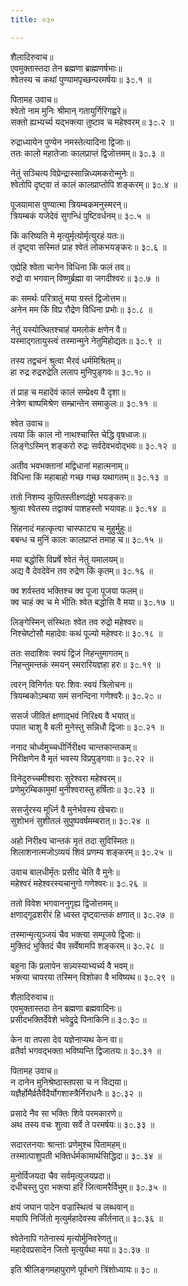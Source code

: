 ```yaml
---
title: ०३०

---
```

शैलादिरुवाच॥  
एवमुक्तास्तदा तेन ब्रह्मणा ब्राह्मणर्षभाः॥  
श्वेतस्य च कथां पुण्यामपृच्छन्परमर्षयः॥ ३೦.१ ॥  
  
पितामह उवाच॥  
श्वेतो नाम मुनिः श्रीमान् गतायुर्गिरिगह्वरे॥  
सक्तो ह्यभ्यर्च्य यद्भक्त्या तुष्टाव च महेश्वरम्॥ ३೦.२ ॥  
  
रुद्राध्यायेन पुण्येन नमस्तेत्यादिना द्विजाः॥  
ततः कालो महातेजाः कालप्राप्तं द्विजोत्तमम्॥ ३೦.३ ॥  
  
नेतुं सञ्चित्य विप्रेन्द्रास्सान्निध्यमकरोन्मुनेः॥  
श्वेतोपि दृष्ट्वा तं कालं कालप्राप्तोपि शङ्करम्॥ ३೦.४ ॥  
  
पूजयामास पुण्यात्मा त्रियम्बकमनुस्मरन्॥  
त्रियम्बकं यजेदेवं सुगन्धिं पुष्टिवर्धनम्॥ ३೦.५ ॥  
  
किं करिष्यति मे मृत्युर्मृत्योर्मृत्युरहं यतः॥  
तं दृष्ट्वा सस्मितं प्राह श्वेतं लोकभयङ्करः॥ ३೦.६ ॥  
  
एह्येहि श्वेता चानेन विधिना किं फलं तव॥  
रुद्रो वा भगवान् विष्णुर्ब्रह्मा वा जगदीश्वरः॥ ३೦.७ ॥  
  
कः समर्थः परित्रातुं मया ग्रस्तं द्विजोत्तम॥  
अनेन मम किं विप्र रौद्रेण विधिना प्रभोः॥ ३೦.८ ॥  
  
नेतुं यस्योत्थितश्चाहं यमलोकं क्षणेन वै॥  
यस्माद्गतायुस्त्वं तस्मान्मुने नेतुमिहोद्यतः॥ ३೦.९ ॥  
  
तस्य तद्वचनं श्रुत्वा भैरवं धर्ममिश्रितम्॥  
हा रुद्र रुद्ररुद्रेति ललाप मुनिपुङ्गवः॥ ३೦.१೦ ॥  
  
तं प्राह च महादेवं कालं सम्प्रेक्ष्य वै दृशा॥  
नेत्रेण बाष्पमिश्रेण सम्भ्रान्तेन समाकुलः॥ ३೦.११ ॥  
  
श्वेत उवाच॥  
त्वया किं काल नो नाथश्चास्ति चेद्धि वृषध्वजः॥  
लिङ्गेऽस्मिन् शङ्करो रुद्रः सर्वदेवभवोद्भवः॥ ३೦.१२ ॥  
  
अतीव भवभक्तानां मद्विधानां महात्मनाम्॥  
विधिना किं महाबाहो गच्छ गच्छ यथागतम्॥ ३೦.१३ ॥  
  
ततो निशम्य कुपितस्तीक्ष्णदंष्ट्रो भयङ्करः॥  
श्रुत्वा श्वेतस्य तद्वाक्यं पाशहस्तो भयावहः॥ ३೦.१४ ॥  
  
सिंहनादं महत्कृत्वा चास्फाट्य च मुहुर्मुहुः॥  
बबन्ध च मुनिं कालः कालप्राप्तं तमाह च॥ ३೦.१५ ॥  
  
मया बद्धोसि विप्रर्षे श्वेतं नेतुं यमालयम्॥  
अद्य वै देवदेवेन तव रुद्रेण किं कृतम्॥ ३೦.१६ ॥  
  
क्व शर्वस्तव भक्तिश्च क्व पूजा पूजया फलम्॥  
क्व चाहं क्व च मे भीतिः श्वेत बद्धोसि वै मया॥ ३೦.१७ ॥  
  
लिङ्गेस्मिन् संस्थितः श्वेत तव रुद्रो महेश्वरः॥  
निश्चेष्टोसौ महादेवः कथं पूज्यो महेश्वरः॥ ३೦.१८ ॥  
  
ततः सदाशिवः स्वयं द्विजं निहन्तुमागतम्॥  
निहन्तुमन्तकं स्मयन् स्मरारियज्ञहा हरः॥ ३೦.१९ ॥  
  
त्वरन् विनिर्गतः परः शिवः स्वयं त्रिलोचनः॥  
त्रियम्बकोऽम्बया समं सनन्दिना गणेश्वरैः॥ ३೦.२೦ ॥  
  
ससर्ज जीवितं क्षणाद्भवं निरिक्ष्य वै भयात्॥  
पपात चाशु वै बली मुनेस्तु सन्निधौ द्विजाः॥ ३೦.२१ ॥  
  
ननाद चोर्ध्वमुच्चधीर्निरीक्ष्य चान्तकान्तकम्॥  
निरीक्षणेन वै मृतं भवस्य विप्रपुङ्गवाः॥ ३೦.२२ ॥  
  
विनेदुरुच्चमीश्वराः सुरेश्वरा महेश्वरम्॥  
प्रणेमुरम्बिकामुमां मुनीश्वरास्तु हर्षिताः॥ ३೦.२३ ॥  
  
ससर्जुरस्य मूर्ध्नि वै मुनेर्भवस्य खेचराः॥  
सुशोभनं सुशीतलं सुपुष्पवर्षमम्बरात्॥ ३೦.२४ ॥  
  
अहो निरीक्ष्य चान्तकं मृतं तदा सुविस्मितः॥  
शिलाशनात्मजोऽव्ययं शिवं प्रणम्य शङ्करम्॥ ३೦.२५ ॥  
  
उवाच बालधीर्मृतः प्रसीद चेति वै मुनेः॥  
महेश्वरं महेश्वरस्यचानुगो गणेश्वरः॥ ३೦.२६ ॥  
  
ततो विवेश भगवाननुगृह्य द्विजोत्तमम्॥  
क्षणाद्गूढशरीरं हि ध्वस्त दृष्ट्वान्तकं क्षणात्॥ ३೦.२७ ॥  
  
तस्मान्मृत्युञ्जयं चैव भक्त्या सम्पूजये द्विजाः॥  
मुक्तिदं भुक्तिदं चैव सर्वेषामपि शङ्करम्॥ ३೦.२८ ॥  
  
बहुना किं प्रलापेन सन्न्यस्याभ्यर्च्य वै भवम्॥  
भक्त्या चापरया तस्मिन् विशोका वै भविष्यथ॥ ३೦.२९ ॥  
  
शैलादिरुवाच॥  
एवमुक्तास्तदा तेन ब्रह्मणा ब्रह्मवादिनः॥  
प्रसीदभक्तिर्देवेशे भवेद्रुद्रे पिनाकिनि॥ ३೦.३೦ ॥  
  
केन वा तपसा देव यज्ञेनाप्यथ केन वा॥  
व्रतैर्वा भगवद्भक्ता भविष्यन्ति द्विजातयः॥ ३೦.३१ ॥  
  
पितामह उवाच॥  
न दानेन मुनिश्रेष्ठास्तपसा च न विद्यया॥  
यज्ञैर्होमैर्व्रतैर्वेदैर्योगशास्त्रैर्निराधनैः॥ ३೦.३२ ॥  
  
प्रसादे नैव सा भक्तिः शिवे परमकारणे॥  
अथ तस्य वचः शुत्वा सर्वे ते परमर्षयः॥ ३೦.३३ ॥  
  
सदारतनयाः श्रान्ताः प्रणेमुश्च पितामहम्॥  
तस्मात्पाशुपती भक्तिर्धर्मकामार्थसिद्धिदा॥ ३೦.३४ ॥  
  
मुनोर्विजयदा चैव सर्वमृत्युजयप्रदा॥  
दधीचस्तु पुरा भक्त्या हरिं जित्वामरैर्विभुम्॥ ३೦.३५ ॥  
  
क्षयं जघान पादेन वज्रास्थित्वं च लब्धवान्॥  
मयापि निर्जितो मृत्युर्महादेवस्य कीर्तनात्॥ ३೦.३६ ॥  
  
श्वेतेनापि गतेनास्यं मृत्योर्मुनिवरेणतु॥  
महादेवप्रसादेन जितो मृत्युर्यथा मया॥ ३೦.३७ ॥  
  
इति श्रीलिङ्गमहापुराणे पूर्वभागे त्रिंशोध्यायः॥ ३೦ ॥